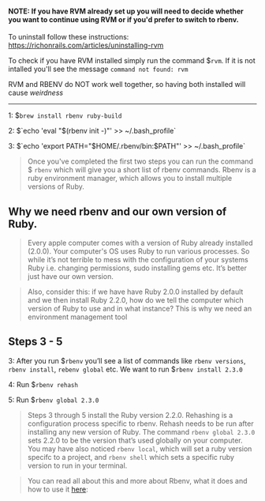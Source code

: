 #### NOTE: If you have RVM already set up you will need to decide whether you want to continue using RVM or if you'd prefer to switch to rbenv.

To uninstall follow these instructions: https://richonrails.com/articles/uninstalling-rvm

To check if you have RVM installed simply run the command $`rvm`. If it is not intalled you'll see the message `command not found: rvm`

RVM and RBENV do NOT work well together, so having both installed will cause _weirdness_ 

------


1: $`brew install rbenv ruby-build`

2: $`echo 'eval "$(rbenv init -)"' >> ~/.bash_profile` 

3: $`echo 'export PATH="$HOME/.rbenv/bin:$PATH"' >> ~/.bash_profile`

> Once you've completed the first two steps you can run the command $ `rbenv` which will give you a short list of rbenv commands. Rbenv is a ruby environment manager, which allows you to install multiple versions of Ruby.


## Why we need rbenv and our own version of Ruby.


> Every apple computer comes with a version of Ruby already installed (2.0.0). Your computer's OS uses Ruby to run various processes. So while it’s not terrible to mess with the configuration of your systems Ruby i.e. changing permissions, sudo installing gems etc. It’s better just have our own version.   

> Also, consider this: if we have have Ruby 2.0.0 installed by default and we then install Ruby 2.2.0, how do we tell the computer which version of Ruby to use and in what instance? This is why we need an environment management tool   

## Steps 3 - 5


3: After you run $`rbenv` you’ll see a list of commands like `rbenv versions`, `rbenv install`, `rebenv global` etc. We want to run $`rbenv install 2.3.0`
   
4: Run $`rbenv rehash`

5: Run $`rbenv global 2.3.0`

>Steps 3 through 5 install the Ruby version 2.2.0. Rehashing is a configuration process specific to rbenv. Rehash needs to be run after installing any new version of Ruby. The command `rbenv global 2.3.0` sets 2.2.0 to be the version that’s used globally on your computer. You may have also noticed `rbenv local`, which will set a ruby version specifc to a project, and `rbenv shell` which sets a specific ruby version to run in your terminal.

>You can read all about this and more about Rbenv, what it does and how to use it [here](https://github.com/sstephenson/rbenv):


